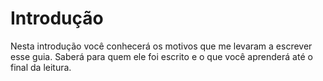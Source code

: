 # Introdução

Nesta introdução você conhecerá os motivos que me levaram a escrever esse guia. Saberá para quem ele foi escrito e o que você aprenderá até o final da leitura.